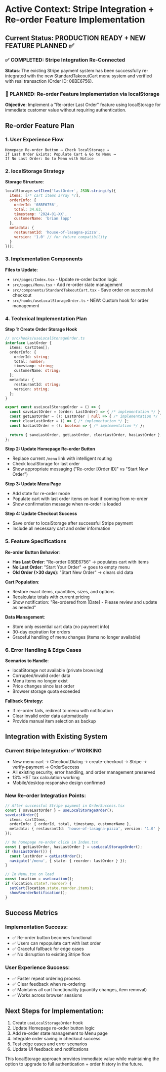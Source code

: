 # Active Context: Stripe Integration + Re-order Feature Implementation

## Current Status: PRODUCTION READY + NEW FEATURE PLANNED ✅

### ✅ COMPLETED: Stripe Integration Re-Connected
**Status**: The existing Stripe payment system has been successfully re-integrated with the new StandardTakeoutCart menu system and verified with real transaction (Order ID: 08BE6756).

### 🚀 PLANNED: Re-order Feature Implementation via localStorage

**Objective**: Implement a "Re-order Last Order" feature using localStorage for immediate customer value without requiring authentication.

## Re-order Feature Plan

### 1. **User Experience Flow**
```
Homepage Re-order Button → Check localStorage → 
If Last Order Exists: Populate Cart & Go to Menu → 
If No Last Order: Go to Menu with Notice
```

### 2. **localStorage Strategy**
**Storage Structure**:
```javascript
localStorage.setItem('lastOrder', JSON.stringify({
  items: [/* cart items array */],
  orderInfo: {
    orderId: '08BE6756',
    total: 34.63,
    timestamp: '2024-01-XX',
    customerName: 'brian lapp'
  },
  metadata: {
    restaurantId: 'house-of-lasagna-pizza',
    version: '1.0' // for future compatibility
  }
}));
```

### 3. **Implementation Components**

**Files to Update**:
- `src/pages/Index.tsx` - Update re-order button logic
- `src/pages/Menu.tsx` - Add re-order state management  
- `src/components/StandardTakeoutCart.tsx` - Save order on successful checkout
- `src/hooks/useLocalStorageOrder.ts` - NEW: Custom hook for order management

### 4. **Technical Implementation Plan**

**Step 1: Create Order Storage Hook**
```typescript
// src/hooks/useLocalStorageOrder.ts
interface LastOrder {
  items: CartItem[];
  orderInfo: {
    orderId: string;
    total: number;
    timestamp: string;
    customerName: string;
  };
  metadata: {
    restaurantId: string;
    version: string;
  };
}

export const useLocalStorageOrder = () => {
  const saveLastOrder = (order: LastOrder) => { /* implementation */ };
  const getLastOrder = (): LastOrder | null => { /* implementation */ };
  const clearLastOrder = () => { /* implementation */ };
  const hasLastOrder = (): boolean => { /* implementation */ };
  
  return { saveLastOrder, getLastOrder, clearLastOrder, hasLastOrder };
};
```

**Step 2: Update Homepage Re-order Button**
- Replace current `/menu` link with intelligent routing
- Check localStorage for last order
- Show appropriate messaging ("Re-order [Order ID]" vs "Start New Order")

**Step 3: Update Menu Page**
- Add state for re-order mode
- Populate cart with last order items on load if coming from re-order
- Show confirmation message when re-order is loaded

**Step 4: Update Checkout Success**
- Save order to localStorage after successful Stripe payment
- Include all necessary cart and order information

### 5. **Feature Specifications**

**Re-order Button Behavior**:
- **Has Last Order**: "Re-order 08BE6756" → populates cart with items
- **No Last Order**: "Start Your Order" → goes to empty menu
- **Old Order (>30 days)**: "Start New Order" → clears old data

**Cart Population**:
- Restore exact items, quantities, sizes, and options
- Recalculate totals with current pricing
- Show notification: "Re-ordered from [Date] - Please review and update as needed"

**Data Management**:
- Store only essential cart data (no payment info)
- 30-day expiration for orders
- Graceful handling of menu changes (items no longer available)

### 6. **Error Handling & Edge Cases**

**Scenarios to Handle**:
- localStorage not available (private browsing)
- Corrupted/invalid order data
- Menu items no longer exist
- Price changes since last order
- Browser storage quota exceeded

**Fallback Strategy**:
- If re-order fails, redirect to menu with notification
- Clear invalid order data automatically
- Provide manual item selection as backup

## Integration with Existing System

### Current Stripe Integration: ✅ WORKING
- New menu cart → CheckoutDialog → create-checkout → Stripe → verify-payment → OrderSuccess
- All existing security, error handling, and order management preserved
- 13% HST tax calculation working
- Mobile/desktop responsive design confirmed

### New Re-order Integration Points:
```typescript
// After successful Stripe payment in OrderSuccess.tsx
const { saveLastOrder } = useLocalStorageOrder();
saveLastOrder({
  items: cartItems,
  orderInfo: { orderId, total, timestamp, customerName },
  metadata: { restaurantId: 'house-of-lasagna-pizza', version: '1.0' }
});

// On homepage re-order click in Index.tsx
const { getLastOrder, hasLastOrder } = useLocalStorageOrder();
if (hasLastOrder()) {
  const lastOrder = getLastOrder();
  navigate('/menu', { state: { reorder: lastOrder } });
}

// In Menu.tsx on load
const location = useLocation();
if (location.state?.reorder) {
  setCart(location.state.reorder.items);
  showReorderNotification();
}
```

## Success Metrics

### Implementation Success:
- ✅ Re-order button becomes functional
- ✅ Users can repopulate cart with last order
- ✅ Graceful fallback for edge cases
- ✅ No disruption to existing Stripe flow

### User Experience Success:
- ✅ Faster repeat ordering process
- ✅ Clear feedback when re-ordering
- ✅ Maintains all cart functionality (quantity changes, item removal)
- ✅ Works across browser sessions

## Next Steps for Implementation:
1. Create `useLocalStorageOrder` hook
2. Update Homepage re-order button logic
3. Add re-order state management to Menu page  
4. Integrate order saving in checkout success
5. Test edge cases and error scenarios
6. Update UI feedback and notifications

This localStorage approach provides immediate value while maintaining the option to upgrade to full authentication + order history in the future.
